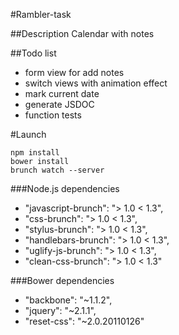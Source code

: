 #Rambler-task

##Description
Calendar with notes

##Todo list
- form view for add notes
- switch views with animation effect
- mark current date
- generate JSDOC
- function tests

#Launch
```
npm install
bower install
brunch watch --server
```

###Node.js dependencies
  - "javascript-brunch": "> 1.0 < 1.3",
  - "css-brunch": "> 1.0 < 1.3",
  - "stylus-brunch": "> 1.0 < 1.3",
  - "handlebars-brunch": "> 1.0 < 1.3",
  - "uglify-js-brunch": "> 1.0 < 1.3",
  - "clean-css-brunch": "> 1.0 < 1.3"

###Bower dependencies
  - "backbone": "~1.1.2",
  - "jquery": "~2.1.1",
  - "reset-css": "~2.0.20110126"
